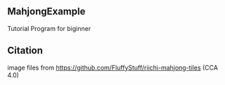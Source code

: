 ## MahjongExample
Tutorial Program for biginner


## Citation
image files from https://github.com/FluffyStuff/riichi-mahjong-tiles (CCA 4.0)
